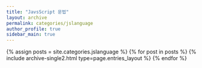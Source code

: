```yaml
---
title: "JavsScript 문법"
layout: archive
permalink: categories/jslanguage
author_profile: true
sidebar_main: true
---
```



{% assign posts = site.categories.jslanguage %}
{% for post in posts %} {% include archive-single2.html type=page.entries_layout %} {% endfor %}